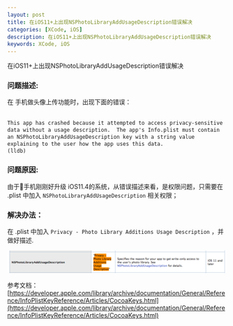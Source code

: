```yaml
---
layout: post
title: 在iOS11+上出现NSPhotoLibraryAddUsageDescription错误解决
categories: [XCode, iOS]
description: 在iOS11+上出现NSPhotoLibraryAddUsageDescription错误解决
keywords: XCode, iOS
---
```


在iOS11+上出现NSPhotoLibraryAddUsageDescription错误解决

### 问题描述:
在 手机做头像上传功能时，出现下面的错误：
```

This app has crashed because it attempted to access privacy-sensitive data without a usage description.  The app's Info.plist must contain an NSPhotoLibraryAddUsageDescription key with a string value explaining to the user how the app uses this data.
(lldb) 
```


### 问题原因:
由于手机刚刚好升级 iOS11.4的系统，从错误描述来看，是权限问题，只需要在 .plist 中加入 `NSPhotoLibraryAddUsageDescription` 相关权限；

### 解决办法：
在 .plist 中加入 `Privacy - Photo Library Additions Usage Description` ，并做好描述.

 ![](/images/posts/tools/2018-01-13-01.png)

参考文档：
[https://developer.apple.com/library/archive/documentation/General/Reference/InfoPlistKeyReference/Articles/CocoaKeys.html](https://developer.apple.com/library/archive/documentation/General/Reference/InfoPlistKeyReference/Articles/CocoaKeys.html)

